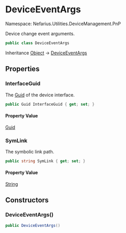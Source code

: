 # DeviceEventArgs

Namespace: Nefarius.Utilities.DeviceManagement.PnP

Device change event arguments.

```csharp
public class DeviceEventArgs
```

Inheritance [Object](https://docs.microsoft.com/en-us/dotnet/api/system.object) → [DeviceEventArgs](./nefarius.utilities.devicemanagement.pnp.deviceeventargs.md)

## Properties

### **InterfaceGuid**

The [Guid](https://docs.microsoft.com/en-us/dotnet/api/system.guid) of the device interface.

```csharp
public Guid InterfaceGuid { get; set; }
```

#### Property Value

[Guid](https://docs.microsoft.com/en-us/dotnet/api/system.guid)<br>

### **SymLink**

The symbolic link path.

```csharp
public string SymLink { get; set; }
```

#### Property Value

[String](https://docs.microsoft.com/en-us/dotnet/api/system.string)<br>

## Constructors

### **DeviceEventArgs()**



```csharp
public DeviceEventArgs()
```
